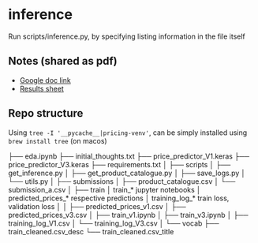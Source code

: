 # inference
Run scripts/inference.py, by specifying listing information in the file itself

## Notes (shared as pdf)
- [Google doc link](https://docs.google.com/document/d/1KJr9Cz5l2pC-5baJWJnXeLYeyu6ksFUfluhw9h_uOPo/edit?usp=sharing)
- [Results sheet](https://docs.google.com/spreadsheets/d/12mNKzSWa--2QllrEFT3lJVhQ-Lhfm7T5FCxTrcNoRkw/edit?usp=sharing)

## Repo structure

Using `tree -I '__pycache__|pricing-venv'`, can be simply installed using `brew install tree` (on macos)

├── eda.ipynb
├── initial_thoughts.txt
├── price_predictor_V1.keras
├── price_predictor_V3.keras
├── requirements.txt
│
├── scripts
│   ├── get_inference.py
│   ├── get_product_catalogue.py
│   ├── save_logs.py
│   └── utils.py
│
├── submissions
│   ├── product_catalogue.csv
│   └── submission_a.csv
│
├── train 
│       train_* jupyter notebooks
│       predicted_prices_* respective predictions
│       training_log_* train loss, validation loss
│
│   ├── predicted_prices_v1.csv
│   ├── predicted_prices_v3.csv
│   ├── train_v1.ipynb
│   ├── train_v3.ipynb
│   ├── training_log_V1.csv
│   └── training_log_V3.csv
│
└── vocab 
    ├── train_cleaned.csv_desc
    └── train_cleaned.csv_title